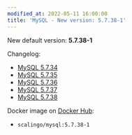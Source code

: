 ```yaml
---
modified_at: 2022-05-11 16:00:00
title: 'MySQL - New version: 5.7.38-1'
---
```


New default version: **5.7.38-1**

Changelog:
* [MySQL 5.7.34](https://dev.mysql.com/doc/relnotes/mysql/5.7/en/news-5-7-34.html)
* [MySQL 5.7.35](https://dev.mysql.com/doc/relnotes/mysql/5.7/en/news-5-7-35.html)
* [MySQL 5.7.36](https://dev.mysql.com/doc/relnotes/mysql/5.7/en/news-5-7-36.html)
* [MySQL 5.7.37](https://dev.mysql.com/doc/relnotes/mysql/5.7/en/news-5-7-37.html)
* [MySQL 5.7.38](https://dev.mysql.com/doc/relnotes/mysql/5.7/en/news-5-7-38.html)

Docker image on [Docker Hub](https://hub.docker.com/r/scalingo/mysql):

* `scalingo/mysql:5.7.38-1`
